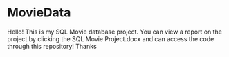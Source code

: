 # MovieData
Hello! This is my SQL Movie database project. You can view a report on the project by clicking the SQL Movie Project.docx and can access the code through this repository! Thanks
